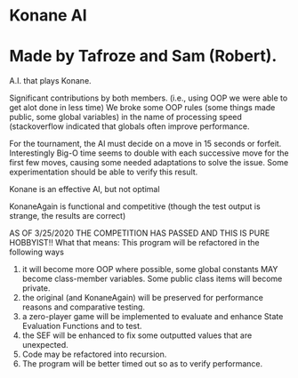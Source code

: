 # Konane AI 
# Made by Tafroze and Sam (Robert).
A.I. that plays Konane.

Significant contributions by both members.
(i.e., using OOP we were able to get alot done in less time)
We broke some OOP rules (some things made public, some global variables) in the name of processing speed (stackoverflow indicated that globals often improve performance.

For the tournament, the AI must decide on a move in 15 seconds or forfeit.  
Interestingly Big-O time seems to double with each successive move for the first few moves, causing some needed adaptations to solve the issue.
Some experimentation should be able to verify this result.

Konane is an effective AI, but not optimal

KonaneAgain is functional and competitive (though the test output is strange, the results are correct)

AS OF 3/25/2020 THE COMPETITION HAS PASSED AND THIS IS PURE HOBBYIST!!
What that means:
This program will be refactored in the following ways
1. it will become more OOP where possible, 
some global constants MAY become class-member variables.  Some public class items will become private.
2. the original (and KonaneAgain) will be preserved for performance reasons and comparative testing.
3. a zero-player game will be implemented to evaluate and enhance State Evaluation Functions and to test.
4. the SEF will be enhanced to fix some outputted values that are unexpected.
5. Code may be refactored into recursion.
6. The program will be better timed out so as to verify performance.
